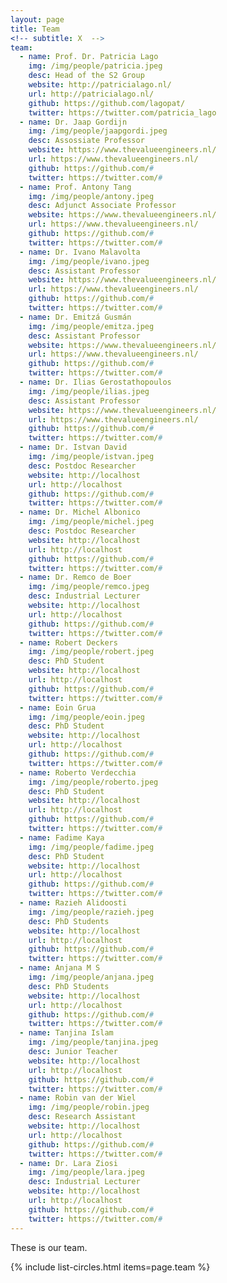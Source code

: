 ```yaml
---
layout: page
title: Team
<!-- subtitle: X  -->
team:
  - name: Prof. Dr. Patricia Lago
    img: /img/people/patricia.jpeg
    desc: Head of the S2 Group
    website: http://patricialago.nl/
    url: http://patricialago.nl/
    github: https://github.com/lagopat/
    twitter: https://twitter.com/patricia_lago
  - name: Dr. Jaap Gordijn
    img: /img/people/jaapgordi.jpeg
    desc: Assossiate Professor
    website: https://www.thevalueengineers.nl/
    url: https://www.thevalueengineers.nl/
    github: https://github.com/#
    twitter: https://twitter.com/#
  - name: Prof. Antony Tang
    img: /img/people/antony.jpeg
    desc: Adjunct Associate Professor
    website: https://www.thevalueengineers.nl/
    url: https://www.thevalueengineers.nl/
    github: https://github.com/#
    twitter: https://twitter.com/#
  - name: Dr. Ivano Malavolta
    img: /img/people/ivano.jpeg
    desc: Assistant Professor
    website: https://www.thevalueengineers.nl/
    url: https://www.thevalueengineers.nl/
    github: https://github.com/#
    twitter: https://twitter.com/#
  - name: Dr. Emitzá Gusmán
    img: /img/people/emitza.jpeg
    desc: Assistant Professor
    website: https://www.thevalueengineers.nl/
    url: https://www.thevalueengineers.nl/
    github: https://github.com/#
    twitter: https://twitter.com/#
  - name: Dr. Ilias Gerostathopoulos
    img: /img/people/ilias.jpeg
    desc: Assistant Professor
    website: https://www.thevalueengineers.nl/
    url: https://www.thevalueengineers.nl/
    github: https://github.com/#
    twitter: https://twitter.com/#
  - name: Dr. Istvan David
    img: /img/people/istvan.jpeg
    desc: Postdoc Researcher
    website: http://localhost
    url: http://localhost
    github: https://github.com/#
    twitter: https://twitter.com/#
  - name: Dr. Michel Albonico
    img: /img/people/michel.jpeg
    desc: Postdoc Researcher
    website: http://localhost
    url: http://localhost
    github: https://github.com/#
    twitter: https://twitter.com/#
  - name: Dr. Remco de Boer
    img: /img/people/remco.jpeg
    desc: Industrial Lecturer
    website: http://localhost
    url: http://localhost
    github: https://github.com/#
    twitter: https://twitter.com/#
  - name: Robert Deckers
    img: /img/people/robert.jpeg
    desc: PhD Student
    website: http://localhost
    url: http://localhost
    github: https://github.com/#
    twitter: https://twitter.com/#
  - name: Eoin Grua
    img: /img/people/eoin.jpeg
    desc: PhD Student
    website: http://localhost
    url: http://localhost
    github: https://github.com/#
    twitter: https://twitter.com/#
  - name: Roberto Verdecchia
    img: /img/people/roberto.jpeg
    desc: PhD Student
    website: http://localhost
    url: http://localhost
    github: https://github.com/#
    twitter: https://twitter.com/#
  - name: Fadime Kaya
    img: /img/people/fadime.jpeg
    desc: PhD Student
    website: http://localhost
    url: http://localhost
    github: https://github.com/#
    twitter: https://twitter.com/#
  - name: Razieh Alidoosti
    img: /img/people/razieh.jpeg
    desc: PhD Students
    website: http://localhost
    url: http://localhost
    github: https://github.com/#
    twitter: https://twitter.com/#
  - name: Anjana M S
    img: /img/people/anjana.jpeg
    desc: PhD Students
    website: http://localhost
    url: http://localhost
    github: https://github.com/#
    twitter: https://twitter.com/#
  - name: Tanjina Islam
    img: /img/people/tanjina.jpeg
    desc: Junior Teacher
    website: http://localhost
    url: http://localhost
    github: https://github.com/#
    twitter: https://twitter.com/#
  - name: Robin van der Wiel
    img: /img/people/robin.jpeg
    desc: Research Assistant
    website: http://localhost
    url: http://localhost
    github: https://github.com/#
    twitter: https://twitter.com/#
  - name: Dr. Lara Ziosi
    img: /img/people/lara.jpeg
    desc: Industrial Lecturer
    website: http://localhost
    url: http://localhost
    github: https://github.com/#
    twitter: https://twitter.com/#
---
```


These is our team.

{% include list-circles.html items=page.team %}
